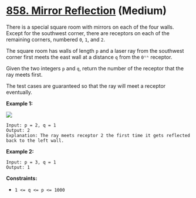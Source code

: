 # [858. Mirror Reflection][link] (Medium)

[link]: https://leetcode.com/problems/mirror-reflection/

There is a special square room with mirrors on each of the four walls. Except for the southwest
corner, there are receptors on each of the remaining corners, numbered `0`, `1`, and `2`.

The square room has walls of length `p` and a laser ray from the southwest corner first meets the
east wall at a distance `q` from the `0ᵗʰ` receptor.

Given the two integers `p` and `q`, return the number of the receptor that the ray meets first.

The test cases are guaranteed so that the ray will meet a receptor eventually.

**Example 1:**

![](https://s3-lc-upload.s3.amazonaws.com/uploads/2018/06/18/reflection.png)

```
Input: p = 2, q = 1
Output: 2
Explanation: The ray meets receptor 2 the first time it gets reflected back to the left wall.
```

**Example 2:**

```
Input: p = 3, q = 1
Output: 1
```

**Constraints:**

- `1 <= q <= p <= 1000`

